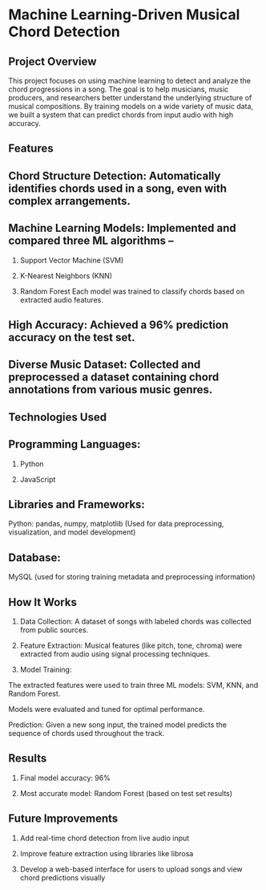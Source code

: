 # Machine Learning-Driven Musical Chord Detection


## Project Overview
This project focuses on using machine learning to detect and analyze the chord progressions in a song. The goal is to help musicians, music producers, and researchers better understand the underlying structure of musical compositions. By training models on a wide variety of music data, we built a system that can predict chords from input audio with high accuracy.

## Features
## Chord Structure Detection: Automatically identifies chords used in a song, even with complex arrangements.

## Machine Learning Models: Implemented and compared three ML algorithms –

1. Support Vector Machine (SVM)

2. K-Nearest Neighbors (KNN)

3. Random Forest
Each model was trained to classify chords based on extracted audio features.

## High Accuracy: Achieved a 96% prediction accuracy on the test set.

## Diverse Music Dataset: Collected and preprocessed a dataset containing chord annotations from various music genres.

## Technologies Used
## Programming Languages:
1. Python

2. JavaScript

## Libraries and Frameworks:
Python: pandas, numpy, matplotlib
(Used for data preprocessing, visualization, and model development)

## Database:
MySQL (used for storing training metadata and preprocessing information)

## How It Works
1. Data Collection: A dataset of songs with labeled chords was collected from public sources.

2. Feature Extraction: Musical features (like pitch, tone, chroma) were extracted from audio using signal processing techniques.

3. Model Training:

The extracted features were used to train three ML models: SVM, KNN, and Random Forest.

Models were evaluated and tuned for optimal performance.

Prediction: Given a new song input, the trained model predicts the sequence of chords used throughout the track.

## Results
1. Final model accuracy: 96%

2. Most accurate model: Random Forest (based on test set results)

## Future Improvements
1. Add real-time chord detection from live audio input

2. Improve feature extraction using libraries like librosa

3. Develop a web-based interface for users to upload songs and view chord predictions visually

